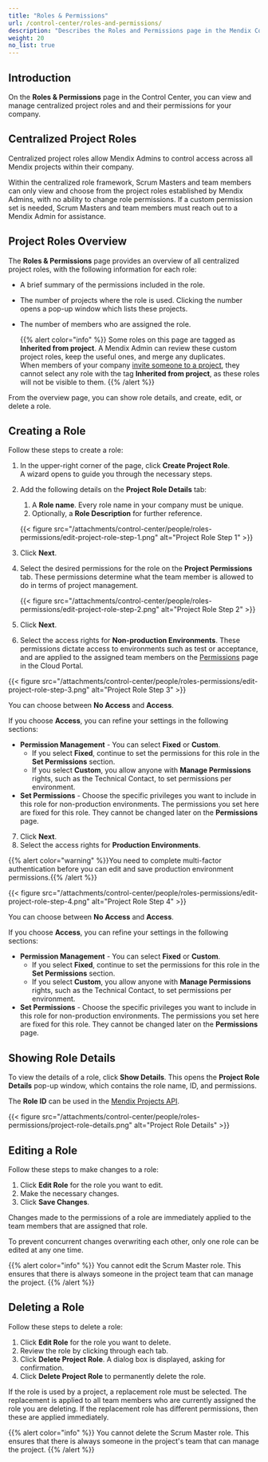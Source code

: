 ```yaml
---
title: "Roles & Permissions"
url: /control-center/roles-and-permissions/
description: "Describes the Roles and Permissions page in the Mendix Control Center."
weight: 20
no_list: true
---
```


## Introduction

On the **Roles & Permissions** page in the Control Center, you can view and manage centralized project roles and and their permissions for your company.  

## Centralized Project Roles

Centralized project roles allow Mendix Admins to control access across all Mendix projects within their company.

Within the centralized role framework, Scrum Masters and team members can only view and choose from the project roles established by Mendix Admins, with no ability to change role permissions. If a custom permission set is needed, Scrum Masters and team members must reach out to a Mendix Admin for assistance.

## Project Roles Overview

The **Roles & Permissions** page provides an overview of all centralized project roles, with the following information for each role:

* A brief summary of the permissions included in the role.
* The number of projects where the role is used. Clicking the number opens a pop-up window which lists these projects.
* The number of members who are assigned the role.

  {{% alert color="info" %}}
  Some roles on this page are tagged as **Inherited from project**. A Mendix Admin can review these custom project roles, keep the useful ones, and merge any duplicates.  
  When members of your company [invite someone to a project](/developerportal/general/team/#inviting), they cannot select any role with the tag **Inherited from project**, as these roles will not be visible to them.
  {{% /alert %}} 

From the overview page, you can show role details, and create, edit, or delete a role.

## Creating a Role

Follow these steps to create a role:

1. In the upper-right corner of the page, click **Create Project Role**.    
   A wizard opens to guide you through the necessary steps.

2. Add the following details on the **Project Role Details** tab:

    1. A **Role name**. Every role name in your company must be unique.
    2. Optionally, a **Role Description** for further reference.

    {{< figure src="/attachments/control-center/people/roles-permissions/edit-project-role-step-1.png" alt="Project Role Step 1" >}}

3. Click **Next**.
4. Select the desired permissions for the role on the **Project Permissions** tab. These permissions determine what the team member is allowed to do in terms of project management.

    {{< figure src="/attachments/control-center/people/roles-permissions/edit-project-role-step-2.png" alt="Project Role Step 2" >}}

5. Click **Next**.
6. Select the access rights for **Non-production Environments**. These permissions dictate access to environments such as test or acceptance, and are applied to the assigned team members on the [Permissions](/developerportal/deploy/environments/#permissions) page in the Cloud Portal.  

  {{< figure src="/attachments/control-center/people/roles-permissions/edit-project-role-step-3.png" alt="Project Role Step 3" >}}

  You can choose between **No Access** and **Access**.

  If you choose **Access**, you can refine your settings in the following sections:

  * **Permission Management** - You can select **Fixed** or **Custom**. 
    * If you select **Fixed**, continue to set the permissions for this role in the **Set Permissions** section. 
    * If you select **Custom**, you allow anyone with **Manage Permissions** rights, such as the Technical Contact, to set permissions per environment.
  * **Set Permissions** - Choose the specific privileges you want to include in this role for non-production environments. The permissions you set here are fixed for this role. They cannot be changed later on the **Permissions** page.

7. Click **Next**.  
8. Select the access rights for **Production Environments**.

{{% alert color="warning" %}}You need to complete multi-factor authentication before you can edit and save production environment permissions.{{% /alert %}}

{{< figure src="/attachments/control-center/people/roles-permissions/edit-project-role-step-4.png" alt="Project Role Step 4" >}}

You can choose between **No Access** and **Access**.

If you choose **Access**, you can refine your settings in the following sections:

* **Permission Management** - You can select **Fixed** or **Custom**. 
    * If you select **Fixed**, continue to set the permissions for this role in the **Set Permissions** section. 
    * If you select **Custom**, you allow anyone with **Manage Permissions** rights, such as the Technical Contact, to set permissions per environment.
* **Set Permissions** - Choose the specific privileges you want to include in this role for non-production environments. The permissions you set here are fixed for this role. They cannot be changed later on the **Permissions** page.

## Showing Role Details

To view the details of a role, click **Show Details**. This opens the **Project Role Details** pop-up window, which contains the role name, ID, and permissions.

The **Role ID** can be used in the [Mendix Projects API](/apidocs-mxsdk/apidocs/projects-api/).

{{< figure src="/attachments/control-center/people/roles-permissions/project-role-details.png" alt="Project Role Details" >}}

## Editing a Role

Follow these steps to make changes to a role:

1. Click **Edit Role** for the role you want to edit.
2. Make the necessary changes.
3. Click **Save Changes**.

Changes made to the permissions of a role are immediately applied to the team members that are assigned that role.

To prevent concurrent changes overwriting each other, only one role can be edited at any one time.

{{% alert color="info" %}}
You cannot edit the Scrum Master role. This ensures that there is always someone in the project team that can manage the project.
{{% /alert %}}

## Deleting a Role

Follow these steps to delete a role:

1. Click **Edit Role** for the role you want to delete.
2. Review the role by clicking through each tab.
3. Click **Delete Project Role**. A dialog box is displayed, asking for confirmation.
4. Click **Delete Project Role** to permanently delete the role.

If the role is used by a project, a replacement role must be selected. The replacement is applied to all team members who are currently assigned the role you are deleting. If the replacement role has different permissions, then these are applied immediately.

{{% alert color="info" %}}
You cannot delete the Scrum Master role. This ensures that there is always someone in the project's team that can manage the project.
{{% /alert %}}
